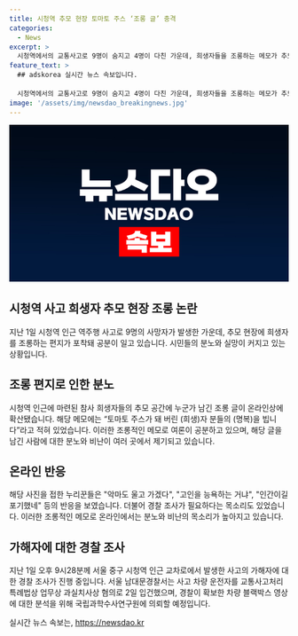```yaml
---
title: 시청역 추모 현장 토마토 주스 ‘조롱 글’ 충격
categories:
  - News
excerpt: >
  시청역에서의 교통사고로 9명이 숨지고 4명이 다친 가운데, 희생자들을 조롱하는 메모가 추모 현장에 발견돼 논란이 일고 있다. 해당 메모에는 토마토 주스가 돼 버린 (희생)자 분들의 (명복)을 빕니다라는 빨간색 글씨가 적혀 있었는데, 이에 대한 분노와 공분이 커지고 있다. 사건에 대한 경찰 조사와 함께, 차량 운전자의 심리상태 등에 대한 관심도 높아지고 있다. 
feature_text: >
  ## adskorea 실시간 뉴스 속보입니다.

  시청역에서의 교통사고로 9명이 숨지고 4명이 다친 가운데, 희생자들을 조롱하는 메모가 추모 현장에 발견돼 논란이 일고 있다. 해당 메모에는 토마토 주스가 돼 버린 (희생)자 분들의 (명복)을 빕니다라는 빨간색 글씨가 적혀 있었는데, 이에 대한 분노와 공분이 커지고 있다. 사건에 대한 경찰 조사와 함께, 차량 운전자의 심리상태 등에 대한 관심도 높아지고 있다. 
image: '/assets/img/newsdao_breakingnews.jpg'
---
```


<p><img src="/assets/img/newsdao_breakingnews.jpg" alt="adskorea 속보" /></p>

<h2 data-ke-size="size26">시청역 사고 희생자 추모 현장 조롱 논란</h2>

<p data-ke-size="size16">지난 1일 시청역 인근 역주행 사고로 9명의 사망자가 발생한 가운데, 추모 현장에 희생자를 조롱하는 편지가 포착돼 공분이 일고 있습니다. 시민들의 분노와 실망이 커지고 있는 상황입니다.</p>

<h2 data-ke-size="size26">조롱 편지로 인한 분노</h2>

<p data-ke-size="size16">시청역 인근에 마련된 참사 희생자들의 추모 공간에 누군가 남긴 조롱 글이 온라인상에 확산됐습니다. 해당 메모에는 “토마토 주스가 돼 버린 (희생)자 분들의 (명복)을 빕니다”라고 적혀 있었습니다. 이러한 조롱적인 메모로 여론이 공분하고 있으며, 해당 글을 남긴 사람에 대한 분노와 비난이 여러 곳에서 제기되고 있습니다.</p>

<h2 data-ke-size="size26">온라인 반응</h2>

<p data-ke-size="size16">해당 사진을 접한 누리꾼들은 "악마도 울고 가겠다", "고인을 능욕하는 거냐", "인간이길 포기했네" 등의 반응을 보였습니다. 더불어 경찰 조사가 필요하다는 목소리도 있었습니다. 이러한 조롱적인 메모로 온라인에서는 분노와 비난의 목소리가 높아지고 있습니다.</p>

<h2 data-ke-size="size26">가해자에 대한 경찰 조사</h2>

<p data-ke-size="size16">지난 1일 오후 9시28분께 서울 중구 시청역 인근 교차로에서 발생한 사고의 가해자에 대한 경찰 조사가 진행 중입니다. 서울 남대문경찰서는 사고 차량 운전자를 교통사고처리특례법상 업무상 과실치사상 혐의로 2일 입건했으며, 경찰이 확보한 차량 블랙박스 영상에 대한 분석을 위해 국립과학수사연구원에 의뢰할 예정입니다.</p>
실시간 뉴스 속보는, <a href="https://newsdao.kr" rel="dofollow">https://newsdao.kr</a>


